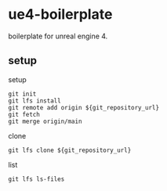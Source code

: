 # ue4-boilerplate
boilerplate for unreal engine 4. 

## setup

setup

```
git init
git lfs install
git remote add origin ${git_repository_url}
git fetch
git merge origin/main
```

clone

```
git lfs clone ${git_repository_url}
```

list

```
git lfs ls-files
```
